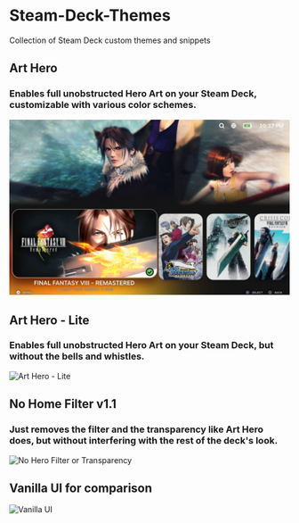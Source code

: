 # Steam-Deck-Themes
Collection of Steam Deck custom themes and snippets

## Art Hero
### Enables full unobstructed Hero Art on your Steam Deck, customizable with various color schemes.

![Art Hero](https://github.com/TomC17/Steam-Deck-Themes/blob/main/gallery/Art%20Hero%202.jpg)

## Art Hero - Lite
### Enables full unobstructed Hero Art on your Steam Deck, but without the bells and whistles.

![Art Hero - Lite](https://github.com/TomC17/Steam-Deck-Themes/blob/main/gallery/Art%20Hero%20lite.jpg)

## No Home Filter v1.1
### Just removes the filter and the transparency like Art Hero does, but without interfering with the rest of the deck's look.

![No Hero Filter or Transparency](https://github.com/TomC17/Steam-Deck-Themes/blob/main/gallery/No%20Home%20Filter.jpg)

## Vanilla UI for comparison

![Vanilla UI](https://cdn.mos.cms.futurecdn.net/56DCasscyztF589Utiqy9i.jpg)
